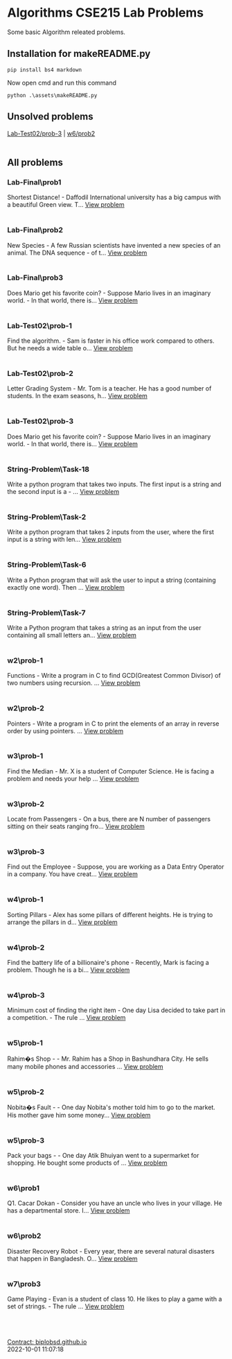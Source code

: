 # Algorithms CSE215 Lab Problems<br>
Some basic Algorithm releated problems.

## Installation for makeREADME.py <br>
```
pip install bs4 markdown
```
Now open cmd and run this command
```
python .\assets\makeREADME.py
```

## Unsolved problems <br>
[Lab-Test02/prob-3](Lab-Test02/prob-3) | [w6/prob2](w6/prob2) <br><br>

## All problems <br>

### Lab-Final\prob1<br>
Shortest Distance! - Daffodil International university has a big campus with a beautiful Green view. T...
[View problem](Lab-Final/prob1)<br><br>

### Lab-Final\prob2<br>
New Species - A few Russian scientists have invented a new species of an animal. The DNA sequence - of t...
[View problem](Lab-Final/prob2)<br><br>

### Lab-Final\prob3<br>
Does Mario get his favorite coin? - Suppose Mario lives in an imaginary world. - In that world, there is...
[View problem](Lab-Final/prob3)<br><br>

### Lab-Test02\prob-1<br>
Find the algorithm. - Sam is faster in his office work compared to others. But he needs a wide table o...
[View problem](Lab-Test02/prob-1)<br><br>

### Lab-Test02\prob-2<br>
Letter Grading System - Mr. Tom is a teacher. He has a good number of students. In the exam seasons, h...
[View problem](Lab-Test02/prob-2)<br><br>

### Lab-Test02\prob-3<br>
Does Mario get his favorite coin? - Suppose Mario lives in an imaginary world. - In that world, there is...
[View problem](Lab-Test02/prob-3)<br><br>

### String-Problem\Task-18<br>
Write a python program that takes two inputs. The first input is a string and the second input is a - ...
[View problem](String-Problem/Task-18)<br><br>

### String-Problem\Task-2<br>
Write a python program that takes 2 inputs from the user, where the first input is a string with len...
[View problem](String-Problem/Task-2)<br><br>

### String-Problem\Task-6<br>
Write a Python program that will ask the user to input a string (containing exactly one word). Then ...
[View problem](String-Problem/Task-6)<br><br>

### String-Problem\Task-7<br>
Write a Python program that takes a string as an input from the user containing all small letters an...
[View problem](String-Problem/Task-7)<br><br>

### w2\prob-1<br>
Functions - Write a program in C to find GCD(Greatest Common Divisor) of two numbers using recursion. ...
[View problem](w2/prob-1)<br><br>

### w2\prob-2<br>
Pointers - Write a program in C to print the elements of an array in reverse order by using pointers. ...
[View problem](w2/prob-2)<br><br>

### w3\prob-1<br>
Find the Median - Mr. X is a student of Computer Science. He is facing a problem and  needs your help ...
[View problem](w3/prob-1)<br><br>

### w3\prob-2<br>
Locate from Passengers - On a bus, there are N number of passengers sitting on their seats ranging fro...
[View problem](w3/prob-2)<br><br>

### w3\prob-3<br>
Find out the Employee - Suppose, you are working as a Data Entry Operator in a company. You have creat...
[View problem](w3/prob-3)<br><br>

### w4\prob-1<br>
Sorting Pillars - Alex has some pillars of different heights. He is trying to arrange the pillars in d...
[View problem](w4/prob-1)<br><br>

### w4\prob-2<br>
Find the battery life of a billionaire's phone - Recently, Mark is facing a problem. Though he is a bi...
[View problem](w4/prob-2)<br><br>

### w4\prob-3<br>
Minimum cost of finding the right item - One day Lisa decided to take part in a competition. - The rule ...
[View problem](w4/prob-3)<br><br>

### w5\prob-1<br>
Rahim�s Shop -  - Mr. Rahim has a Shop in Bashundhara City. He sells many mobile phones and accessories ...
[View problem](w5/prob-1)<br><br>

### w5\prob-2<br>
Nobita�s Fault -  - One day Nobita's mother told him to go to the market. His mother gave him some money...
[View problem](w5/prob-2)<br><br>

### w5\prob-3<br>
Pack your bags -  - One day Atik Bhuiyan went to a supermarket for shopping. He bought some products of ...
[View problem](w5/prob-3)<br><br>

### w6\prob1<br>
Q1. Cacar Dokan - Consider you have an uncle who lives in your village. He has a departmental store. I...
[View problem](w6/prob1)<br><br>

### w6\prob2<br>
Disaster Recovery Robot - Every year, there are several natural disasters that happen in Bangladesh. O...
[View problem](w6/prob2)<br><br>

### w7\prob3<br>
Game Playing - Evan is a student of class 10. He likes to play a game with a set of strings. - The rule ...
[View problem](w7/prob3)<br><br>



<br><br>[Contract: biplobsd.github.io](https://biplobsd.github.io) <br>
 2022-10-01 11:07:18
